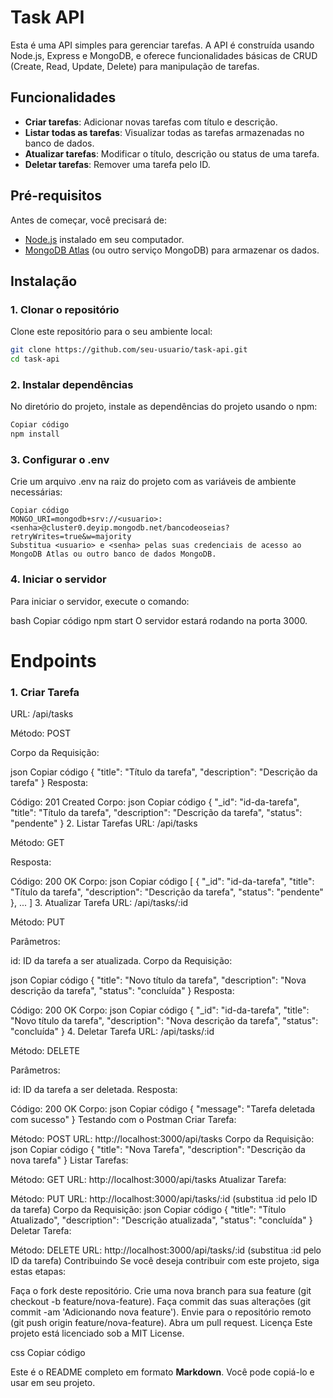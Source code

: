 # Task API

Esta é uma API simples para gerenciar tarefas. A API é construída usando Node.js, Express e MongoDB, e oferece funcionalidades básicas de CRUD (Create, Read, Update, Delete) para manipulação de tarefas.

## Funcionalidades

- **Criar tarefas**: Adicionar novas tarefas com título e descrição.
- **Listar todas as tarefas**: Visualizar todas as tarefas armazenadas no banco de dados.
- **Atualizar tarefas**: Modificar o título, descrição ou status de uma tarefa.
- **Deletar tarefas**: Remover uma tarefa pelo ID.

## Pré-requisitos

Antes de começar, você precisará de:

- [Node.js](https://nodejs.org/) instalado em seu computador.
- [MongoDB Atlas](https://www.mongodb.com/cloud/atlas) (ou outro serviço MongoDB) para armazenar os dados.

## Instalação

### 1. Clonar o repositório

Clone este repositório para o seu ambiente local:

```bash
git clone https://github.com/seu-usuario/task-api.git
cd task-api
```


### 2. Instalar dependências
No diretório do projeto, instale as dependências do projeto usando o npm:

```bash
Copiar código
npm install
```

### 3. Configurar o .env
Crie um arquivo .env na raiz do projeto com as variáveis de ambiente necessárias:

```env
Copiar código
MONGO_URI=mongodb+srv://<usuario>:<senha>@cluster0.deyip.mongodb.net/bancodeoseias?retryWrites=true&w=majority
Substitua <usuario> e <senha> pelas suas credenciais de acesso ao MongoDB Atlas ou outro banco de dados MongoDB.
```

### 4. Iniciar o servidor
Para iniciar o servidor, execute o comando:

bash
Copiar código
npm start
O servidor estará rodando na porta 3000.

# Endpoints
### 1. Criar Tarefa
URL: /api/tasks

Método: POST

Corpo da Requisição:

json
Copiar código
{
  "title": "Título da tarefa",
  "description": "Descrição da tarefa"
}
Resposta:

Código: 201 Created
Corpo:
json
Copiar código
{
  "_id": "id-da-tarefa",
  "title": "Título da tarefa",
  "description": "Descrição da tarefa",
  "status": "pendente"
}
2. Listar Tarefas
URL: /api/tasks

Método: GET

Resposta:

Código: 200 OK
Corpo:
json
Copiar código
[
  {
    "_id": "id-da-tarefa",
    "title": "Título da tarefa",
    "description": "Descrição da tarefa",
    "status": "pendente"
  },
  ...
]
3. Atualizar Tarefa
URL: /api/tasks/:id

Método: PUT

Parâmetros:

id: ID da tarefa a ser atualizada.
Corpo da Requisição:

json
Copiar código
{
  "title": "Novo título da tarefa",
  "description": "Nova descrição da tarefa",
  "status": "concluída"
}
Resposta:

Código: 200 OK
Corpo:
json
Copiar código
{
  "_id": "id-da-tarefa",
  "title": "Novo título da tarefa",
  "description": "Nova descrição da tarefa",
  "status": "concluída"
}
4. Deletar Tarefa
URL: /api/tasks/:id

Método: DELETE

Parâmetros:

id: ID da tarefa a ser deletada.
Resposta:

Código: 200 OK
Corpo:
json
Copiar código
{
  "message": "Tarefa deletada com sucesso"
}
Testando com o Postman
Criar Tarefa:

Método: POST
URL: http://localhost:3000/api/tasks
Corpo da Requisição:
json
Copiar código
{
  "title": "Nova Tarefa",
  "description": "Descrição da nova tarefa"
}
Listar Tarefas:

Método: GET
URL: http://localhost:3000/api/tasks
Atualizar Tarefa:

Método: PUT
URL: http://localhost:3000/api/tasks/:id (substitua :id pelo ID da tarefa)
Corpo da Requisição:
json
Copiar código
{
  "title": "Título Atualizado",
  "description": "Descrição atualizada",
  "status": "concluída"
}
Deletar Tarefa:

Método: DELETE
URL: http://localhost:3000/api/tasks/:id (substitua :id pelo ID da tarefa)
Contribuindo
Se você deseja contribuir com este projeto, siga estas etapas:

Faça o fork deste repositório.
Crie uma nova branch para sua feature (git checkout -b feature/nova-feature).
Faça commit das suas alterações (git commit -am 'Adicionando nova feature').
Envie para o repositório remoto (git push origin feature/nova-feature).
Abra um pull request.
Licença
Este projeto está licenciado sob a MIT License.

css
Copiar código

Este é o README completo em formato **Markdown**. Você pode copiá-lo e usar em seu projeto.










